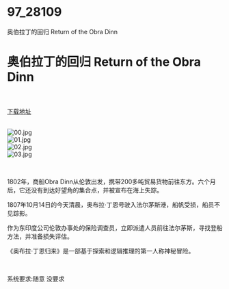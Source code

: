 # 97_28109
奥伯拉丁的回归 Return of the Obra Dinn
# 奥伯拉丁的回归 Return of the Obra Dinn
 <br/></br>
[下载地址](https://www.switch520.cc/article/28109 "下载地址")
<br/></br>

<p><img title="00.jpg" src="https://www.switch520.cc/muke_img/2022_03_12_3fb2b23c54659.jpg" alt="00.jpg"><br>
<img title="01.jpg" src="https://www.switch520.cc/muke_img/2022_03_12_30518344f9c8f.jpg" alt="01.jpg"><br>
<img title="02.jpg" src="https://www.switch520.cc/muke_img/2022_03_12_90df5d749b1ee.jpg" alt="02.jpg"><br>
<img title="03.jpg" src="https://www.switch520.cc/muke_img/2022_03_12_e95107cd870c1.jpg" alt="03.jpg"></p>
<p>&nbsp;</p>
<p>1802年，商船Obra Dinn从伦敦出发，携带200多吨贸易货物前往东方。六个月后，它还没有到达好望角的集合点，并被宣布在海上失踪。</p>
<p>1807年10月14日的今天清晨，奥布拉·丁恩号驶入法尔茅斯港，船帆受损，船员不见踪影。</p>
<p>作为东印度公司伦敦办事处的保险调查员，立即派遣人员前往法尔茅斯，寻找登船方法，并准备损失评估。</p>
<p>《奥布拉·丁恩归来》是一部基于探索和逻辑推理的第一人称神秘冒险。</p>
<p>&nbsp;</p>
<p>系统要求:随意 没要求</p>



